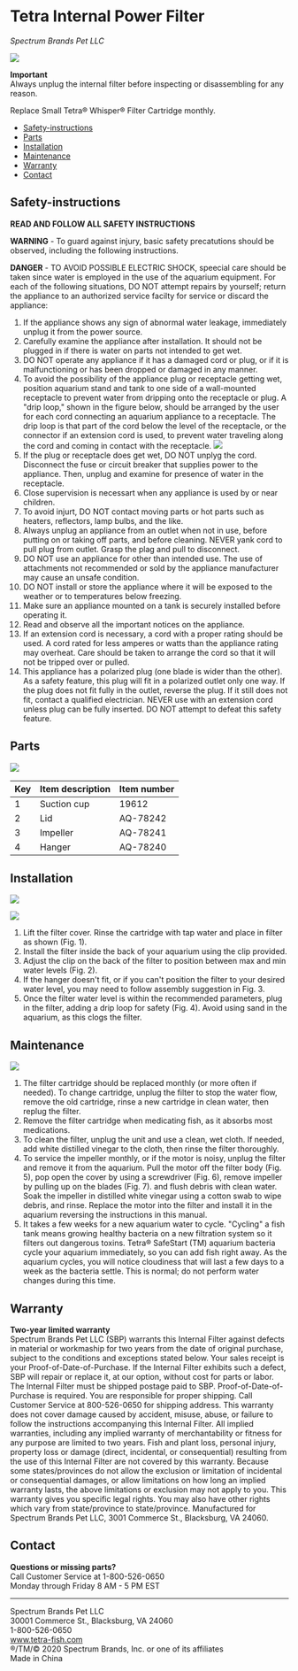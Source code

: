 # Tetra Internal Power Filter

*Spectrum Brands Pet LLC*

![](main-image.png)

**Important**  
Always unplug the internal filter before inspecting or disassembling for any reason.

Replace Small Tetra® Whisper® Filter Cartridge monthly.

* [Safety-instructions](#Safety-instructions)
* [Parts](#Parts)
* [Installation](#Installation)
* [Maintenance](#Maintenance)
* [Warranty](#Warranty)
* [Contact](#Contact)

## Safety-instructions

**READ AND FOLLOW ALL SAFETY INSTRUCTIONS**

**WARNING** - To guard against injury, basic safety precatutions should be observed, including the following instructions.

**DANGER** - TO AVOID POSSIBLE ELECTRIC SHOCK, speecial care should be taken since water is employed in the use of the aquarium equipment. For each of the following situations, DO NOT attempt repairs by yourself; return the appliance to an authorized service facilty for service or discard the appliance:

1. If the appliance shows any sign of abnormal water leakage, immediately unplug it from the power source.
1. Carefully examine the appliance after installation. It should not be plugged in if there is water on parts not intended to get wet.
1. DO NOT operate any appliance if it has a damaged cord or plug, or if it is malfunctioning or has been dropped or damaged in any manner.
1. To avoid the possibility of the appliance plug or receptacle getting wet, position aquarium stand and tank to one side of a wall-mounted receptacle to prevent water from dripping onto the receptacle or plug. A "drip loop," shown in the figure below, should be arranged by the user for each cord connecting an aquarium appliance to a receptacle. The drip loop is that part of the cord below the level of the receptacle, or the connector if an extension cord is used, to prevent water traveling along the cord and coming in contact with the receptacle.
    ![](drip-loop.png)
1. If the plug or receptacle does get wet, DO NOT unplyg the cord. Disconnect the fuse or circuit breaker that supplies power to the appliance. Then, unplug and examine for presence of water in the receptacle.
1. Close supervision is necessart when any appliance is used by or near children.
1. To avoid injurt, DO NOT contact moving parts or hot parts such as heaters, reflectors, lamp bulbs, and the like.
1. Always unplug an appliance from an outlet when not in use, before putting on or taking off parts, and before cleaning. NEVER yank cord to pull plug from outlet. Grasp the plag and pull to disconnect.
1. DO NOT use an appliance for other than intended use. The use of attachments not recommended or sold by the appliance manufacturer may cause an unsafe condition.
1. DO NOT install or store the appliance where it will be exposed to the weather or to temperatures below freezing.
1. Make sure an appliance mounted on a tank is securely installed before operating it.
1. Read and observe all the important notices on the appliance.
1. If an extension cord is necessary, a cord with a proper rating should be used. A cord rated for less amperes or watts than the appliance rating may overheat. Care should be taken to arrange the cord so that it will not be tripped over or pulled.
1. This appliance has a polarized plug (one blade is wider than the other). As a safety feature, this plug will fit in a polarized outlet only one way. If the plug does not fit fully in the outlet, reverse the plug. If it still does not fit, contact a qualified electrician. NEVER use with an extension cord unless plug can be fully inserted. DO NOT attempt to defeat this safety feature.

## Parts

![](parts.png)

| Key | Item description | Item number |
| --- | --- | --- |
| 1 | Suction cup | 19612|
| 2 | Lid | AQ-78242|
| 3 | Impeller | AQ-78241|
| 4 | Hanger | AQ-78240|


## Installation

![](install-1-of-2.png)

![](install-2-of-2.png)

1. Lift the filter cover. Rinse the cartridge with tap water and place in filter as shown (Fig. 1).
1. Install the filter inside the back of your aquarium using the clip provided.
1. Adjust the clip on the back of the filter to position between max and min water levels (Fig. 2).
1. If the hanger doesn't fit, or if you can't position the filter to your desired water level, you may need to follow assembly suggestion in Fig. 3.
1. Once the filter water level is within the recommended parameters, plug in the filter, adding a drip loop for safety (Fig. 4). Avoid using sand in the aquarium, as this clogs the filter.

## Maintenance

![](maintenance.png)

1. The filter cartridge should be replaced monthly (or more often if needed). To change cartridge, unplug the filter to stop the water flow, remove the old cartridge, rinse a new cartridge in clean water, then replug the filter.
1. Remove the filter cartridge when medicating fish, as it absorbs most medications.
1. To clean the filter, unplug the unit and use a clean, wet cloth. If needed, add white distilled vinegar to the cloth, then rinse the filter thoroughly.
1. To service the impeller monthly, or if the motor is noisy, unplug the filter and remove it from the aquarium. Pull the motor off the filter body (Fig. 5), pop open the cover by using a screwdriver (Fig. 6), remove impeller by pulling up on the blades (Fig. 7). and flush debris with clean water. Soak the impeller in distilled white vinegar using a cotton swab to wipe debris, and rinse. Replace the motor into the filter and install it in the aquarium reversing the instructions in this manual.
1. It takes a few weeks for a new aquarium water to cycle. "Cycling" a fish tank means growing healthy bacteria on a new filtration system so it filters out dangerous toxins. Tetra® SafeStart (TM) aquarium bacteria cycle your aquarium immediately, so you can add fish right away. As the aquarium cycles, you will notice cloudiness that will last a few days to a week as the bacteria settle. This is normal; do not perform water changes during this time.

## Warranty

**Two-year limited warranty**  
Spectrum Brands Pet LLC (SBP) warrants this Internal Filter against defects in material or workmaship for two years from the date of original purchase, subject to the conditions and exceptions stated below. Your sales receipt is your Proof-of-Date-of-Purchase. If the Internal Filter exhibits such a defect, SBP will repair or replace it, at our option, without cost for parts or labor. The Internal Filter must be shipped postage paid to SBP. Proof-of-Date-of-Purchase is required. You are responsible for proper shipping. Call Customer Service at 800-526-0650 for shipping address. This warranty does not cover damage caused by accident, misuse, abuse, or failure to follow the instructions accompanying this Internal Filter. All implied warranties, including any implied warranty of merchantability or fitness for any purpose are limited to two years. Fish and plant loss, personal injury, property loss or damage (direct, incidental, or consequential) resulting from the use of this Internal Filter are not covered by this warranty. Because some states/provinces do not allow the exclusion or limitation of incidental or consequential damages, or allow limitations on how long an implied warranty lasts, the above limitations or exclusion may not apply to you. This warranty gives you specific legal rights. You may also have other rights which vary from state/province to state/province. Manufactured for Spectrum Brands Pet LLC, 3001 Commerce St., Blacksburg, VA 24060.

## Contact

**Questions or missing parts?**  
Call Customer Service at 1-800-526-0650  
Monday through Friday 
8 AM - 5 PM EST

---

Spectrum Brands Pet LLC  
30001 Commerce St., Blacksburg, VA 24060  
1-800-526-0650  
www.tetra-fish.com  
®/TM/© 2020 Spectrum Brands, Inc. or one of its affiliates  
Made in China
